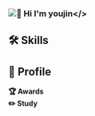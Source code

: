 ### <img src="https://capsule-render.vercel.app/api?type=waving&color=gradient&height=250&section=header" >💖 Hi I'm youjin</>

## 🛠 Skills

## 🔎 Profile

**🏆 Awards** <br>
**✏️ Study**



